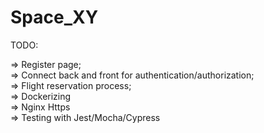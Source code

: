 # Space_XY

TODO:

=> Register page;<br/>
=> Connect back and front for authentication/authorization;<br/>
=> Flight reservation process;<br/>
=> Dockerizing<br/>
=> Nginx Https<br/>
=> Testing with Jest/Mocha/Cypress<br/>
